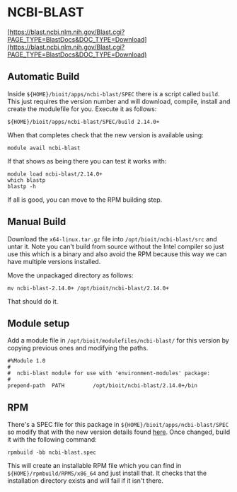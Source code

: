 # NCBI-BLAST

[https://blast.ncbi.nlm.nih.gov/Blast.cgi?PAGE_TYPE=BlastDocs&DOC_TYPE=Download](https://blast.ncbi.nlm.nih.gov/Blast.cgi?PAGE_TYPE=BlastDocs&DOC_TYPE=Download)

## Automatic Build

Inside `${HOME}/bioit/apps/ncbi-blast/SPEC` there is a script called `build`. This just requires the version number and will download, compile, install and create the modulefile for you. Execute it as follows:

    ${HOME}/bioit/apps/ncbi-blast/SPEC/build 2.14.0+

When that completes check that the new version is available using:

    module avail ncbi-blast

If that shows as being there you can test it works with:

    module load ncbi-blast/2.14.0+
    which blastp
    blastp -h

If all is good, you can move to the RPM building step.

## Manual Build

Download the `x64-linux.tar.gz` file into `/opt/bioit/ncbi-blast/src` and untar it. Note you can't build from source without the Intel compiler so just use this which is a binary and also avoid the RPM because this way we can have multiple versions installed.

Move the unpackaged directory as follows:

    mv ncbi-blast-2.14.0+ /opt/bioit/ncbi-blast/2.14.0+

That should do it.

## Module setup

Add a module file in `/opt/bioit/modulefiles/ncbi-blast/` for this version by copying previous ones and modifying the paths.

    #%Module 1.0
    #
    #  ncbi-blast module for use with 'environment-modules' package:
    #
    prepend-path  PATH         /opt/bioit/ncbi-blast/2.14.0+/bin

## RPM

There's a SPEC file for this package in `${HOME}/bioit/apps/ncbi-blast/SPEC` so modify that with the new version details found [here](https://www.ncbi.nlm.nih.gov/books/NBK131777/). Once changed, build it with the following command:

    rpmbuild -bb ncbi-blast.spec

This will create an installable RPM file which you can find in `${HOME}/rpmbuild/RPMS/x86_64` and just install that. It checks that the installation directory exists and will fail if it isn't there.
